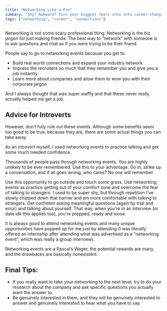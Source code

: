 ```yaml
---
title: "Networking Like a Pro"
summary: "Shy? Awkward? Turn your biggest fears into into career-changing opportunities."
tags: ["networking", "career", "connections"]
---
```

Networking is not some scary professional thing. Networking is the biz jargon for just making friends. The best way to  “network” with someone is to ask questions and chat as if you were trying to be their friend. 

People say to go to networking events because you get to:



* Build real world connections and expand your industry network
* Impress the recruiters so much that they remember you and give you a job instantly
* Learn more about companies and allow them to wow you with their corporate jargon

And I always thought that was super waffly and that these never really actually helped me get a job. 

## Advice for Introverts

However, don’t fully rule out these events. Although some benefits seem too good to be true, because they are, there are some actual things you can take away. 

As an introvert myself, I used networking events to practice talking and get some much needed confidence. 

Thousands of people pass through networking events. You are highly unlikely to be ever remembered. Use this to your advantage. Go in, strike up a conversation, and if all goes wrong, who cares? No one will remember. 

Use this opportunity to go outside and touch some grass. Use networking events as practice getting out of your comfort zone and overcome the fear of talking to strangers. I used to be super shy, but through repetition I’ve slowly chipped down that barrier and am more comfortable with talking to strangers. Get confident asking meaningful questions (again by trial and error) and talking about yourself. That way, when you're in an interview (or date idk this applies too), you're prepped, ready and loose. 

It is always good to attend networking events and many unique opportunities have popped up for me just by attending (I was literally offered an internship after attending what was advertised as a “networking event”, which was really a group interview). 

Networking events are a Pascal’s Wager, the potential rewards are many, and the drawbacks are basically nonexistent. 

## Final Tips:



* If you really want to take your networking to the next level, try to do your research about the company and ask specific questions you actually want the answer to. 
* Be genuinely interested in them, and they will be genuinely interested to answer and genuinely interested to hear what you have to say.

